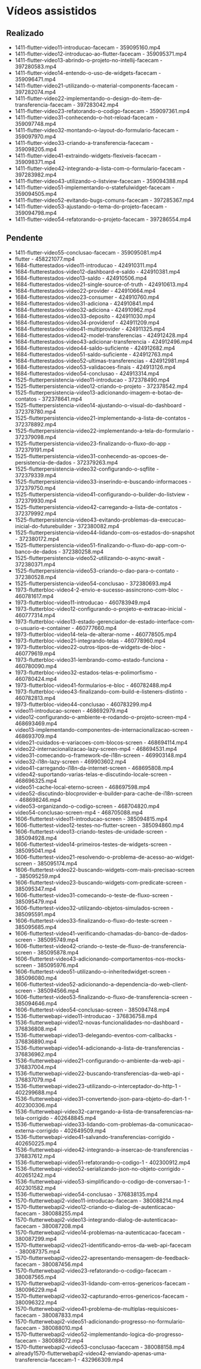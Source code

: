 # Vídeos assistidos

## Realizado
- 1411-flutter-video11-introducao-facecam - 359095160.mp4
- 1411-flutter-video12-introducao-ao-flutter-facecam - 359095371.mp4
- 1411-flutter-video13-abrindo-o-projeto-no-intellij-facecam - 397280583.mp4
- 1411-flutter-video14-entendo-o-uso-de-widgets-facecam - 359096471.mp4
- 1411-flutter-video21-utilizando-o-material-components-facecam - 397282074.mp4
- 1411-flutter-video22-implementando-o-design-do-item-de-transferencia-facecam - 397283042.mp4
- 1411-flutter-video23-refatorando-o-codigo-facecam - 359097361.mp4
- 1411-flutter-video31-conhecendo-o-hot-reload-facecam - 359097748.mp4
- 1411-flutter-video32-montando-o-layout-do-formulario-facecam - 359097970.mp4
- 1411-flutter-video33-criando-a-transferencia-facecam - 359098205.mp4
- 1411-flutter-video41-extraindo-widgets-flexiveis-facecam - 359098371.mp4
- 1411-flutter-video42-integrando-a-lista-com-o-formulario-facecam - 397283982.mp4
- 1411-flutter-video43-utilizando-o-listview-facecam - 359094388.mp4
- 1411-flutter-video51-implementando-o-statefulwidget-facecam - 359094505.mp4
- 1411-flutter-video52-evitando-bugs-comuns-facecam - 397285367.mp4
- 1411-flutter-video53-ajustando-o-tema-do-projeto-facecam - 359094798.mp4
- 1411-flutter-video54-refatorando-o-projeto-facecam - 397286554.mp4

## Pendente
- 1411-flutter-video55-conclusao-facecam - 359095081.mp4
- flutter - 458221077.mp4
- 1684-flutterestados-video11-introducao - 424910311.mp4
- 1684-flutterestados-video12-dashboard-e-saldo - 424910381.mp4
- 1684-flutterestados-video13-saldo - 424910506.mp4
- 1684-flutterestados-video21-single-source-of-truth - 424910613.mp4
- 1684-flutterestados-video22-provider - 424910664.mp4
- 1684-flutterestados-video23-consumer - 424910760.mp4
- 1684-flutterestados-video31-adiciona - 424910841.mp4
- 1684-flutterestados-video32-adiciona - 424910962.mp4
- 1684-flutterestados-video33-deposito - 424911030.mp4
- 1684-flutterestados-video34-providerof - 424911209.mp4
- 1684-flutterestados-video41-multiprovider - 424911325.mp4
- 1684-flutterestados-video42-model-transferencias - 424912428.mp4
- 1684-flutterestados-video43-adicionar-transferencia - 424912496.mp4
- 1684-flutterestados-video44-saldo-suficiente - 424912682.mp4
- 1684-flutterestados-video51-saldo-suficiente - 424912763.mp4
- 1684-flutterestados-video52-ultimas-transferencias - 424912981.mp4
- 1684-flutterestados-video53-validacoes-finais - 424913126.mp4
- 1684-flutterestados-video54-conclusao - 424913314.mp4
- 1525-flutterpersistencia-video11-introducao - 372378490.mp4
- 1525-flutterpersistencia-video12-criando-o-projeto - 372378542.mp4
- 1525-flutterpersistencia-video13-adicionando-imagem-e-botao-de-contatos - 372378641.mp4
- 1525-flutterpersistencia-video14-ajustando-o-visual-do-dashboard - 372378780.mp4
- 1525-flutterpersistencia-video21-implementando-a-lista-de-contatos - 372378892.mp4
- 1525-flutterpersistencia-video22-implementando-a-tela-do-formulario - 372379098.mp4
- 1525-flutterpersistencia-video23-finalizando-o-fluxo-do-app - 372379191.mp4
- 1525-flutterpersistencia-video31-conhecendo-as-opcoes-de-persistencia-de-dados - 372379263.mp4
- 1525-flutterpersistencia-video32-configurando-o-sqflite - 372379339.mp4
- 1525-flutterpersistencia-video33-inserindo-e-buscando-informacoes - 372379750.mp4
- 1525-flutterpersistencia-video41-configurando-o-builder-do-listview - 372379930.mp4
- 1525-flutterpersistencia-video42-carregando-a-lista-de-contatos - 372379992.mp4
- 1525-flutterpersistencia-video43-evitando-problemas-da-execucao-inicial-do-futurebuilder - 372380082.mp4
- 1525-flutterpersistencia-video44-lidando-com-os-estados-do-snapshot - 372380172.mp4
- 1525-flutterpersistencia-video51-finalizando-o-fluxo-do-app-com-o-banco-de-dados - 372380258.mp4
- 1525-flutterpersistencia-video52-utilizando-o-async-await - 372380371.mp4
- 1525-flutterpersistencia-video53-criando-o-dao-para-o-contato - 372380528.mp4
- 1525-flutterpersistencia-video54-conclusao - 372380693.mp4
- 1973-flutterbloc-video4-2-envio-e-sucesso-assincrono-com-bloc - 460781617.mp4
- 1973-flutterbloc-video11-introducao - 460783949.mp4
- 1973-flutterbloc-video12-configurando-o-projeto-e-extracao-inicial - 460777314.mp4
- 1973-flutterbloc-video13-estado-gerenciador-de-estado-interface-com-o-usuario-e-container - 460777660.mp4
- 1973-flutterbloc-video14-tela-de-alterar-nome - 460778505.mp4
- 1973-flutterbloc-video21-integrando-telas - 460778960.mp4
- 1973-flutterbloc-video22-outros-tipos-de-widgets-de-bloc - 460779619.mp4
- 1973-flutterbloc-video31-lembrando-como-estado-funciona - 460780090.mp4
- 1973-flutterbloc-video32-estados-telas-e-polimorfismo - 460780424.mp4
- 1973-flutterbloc-video41-formularios-e-bloc - 460782488.mp4
- 1973-flutterbloc-video43-finalizando-com-build-e-listeners-distinto - 460782813.mp4
- 1973-flutterbloc-video44-conclusao - 460783299.mp4
- video11-introducao-screen - 468692979.mp4
- video12-configurando-o-ambiente-e-rodando-o-projeto-screen-mp4 - 468693469.mp4
- video13-implementando-componentes-de-internacionalizacao-screen - 468693709.mp4
- video21-cuidados-e-variacoes-com-blocos-screen - 468694114.mp4
- video22-internacionalizacao-lazy-screen-mp4 - 468694531.mp4
- video31-comecando-o-framework-de-i18n-screen - 469903148.mp4
- video32-i18n-lazy-screen - 469903602.mp4
- video41-carregando-i18n-da-internet-screen - 468695808.mp4
- video42-suportando-varias-telas-e-discutindo-locale-screen - 468696325.mp4
- video51-cache-local-eterno-screen - 468697598.mp4
- video52-discutindo-blocprovider-e-builder-para-cache-de-i18n-screen - 468698246.mp4
- video53-organizando-o-codigo-screen - 468704820.mp4
- video54-conclusao-screen-mp4 - 468705088.mp4
- 1606-fluttertest-video11-introducao-screen - 385094815.mp4
- 1606-fluttertest-video12-testes-no-flutter-screen - 385094860.mp4
- 1606-fluttertest-video13-criando-testes-de-unidade-screen - 385094928.mp4
- 1606-fluttertest-video14-primeiros-testes-de-widgets-screen - 385095041.mp4
- 1606-fluttertest-video21-resolvendo-o-problema-de-acesso-ao-widget-screen - 385095174.mp4
- 1606-fluttertest-video22-buscando-widgets-com-mais-precisao-screen - 385095259.mp4
- 1606-fluttertest-video23-buscando-widgets-com-predicate-screen - 385095347.mp4
- 1606-fluttertest-video31-comecando-o-teste-de-fluxo-screen - 385095479.mp4
- 1606-fluttertest-video32-utilizando-objetos-simulados-screen - 385095591.mp4
- 1606-fluttertest-video33-finalizando-o-fluxo-do-teste-screen - 385095685.mp4
- 1606-fluttertest-video41-verificando-chamadas-do-banco-de-dados-screen - 385095749.mp4
- 1606-fluttertest-video42-criando-o-teste-de-fluxo-de-transferencia-screen - 385095878.mp4
- 1606-fluttertest-video43-adicionando-comportamentos-nos-mocks-screen - 385095976.mp4
- 1606-fluttertest-video51-utilizando-o-inheritedwidget-screen - 385096080.mp4
- 1606-fluttertest-video52-adicionando-a-dependencia-do-web-client-screen - 385094566.mp4
- 1606-fluttertest-video53-finalizando-o-fluxo-de-transferencia-screen - 385094646.mp4
- 1606-fluttertest-video54-conclusao-screen - 385094748.mp4
- 1536-flutterwebapi-video11-introducao - 376836758.mp4
- 1536-flutterwebapi-video12-novas-funcionalidades-no-dashboard - 376836808.mp4
- 1536-flutterwebapi-video13-delegando-eventos-com-callbacks - 376836890.mp4
- 1536-flutterwebapi-video14-adicionando-a-lista-de-transferencias - 376836962.mp4
- 1536-flutterwebapi-video21-configurando-o-ambiente-da-web-api - 376837004.mp4
- 1536-flutterwebapi-video22-buscando-transferencias-da-web-api - 376837079.mp4
- 1536-flutterwebapi-video23-utilizando-o-interceptador-do-http-1 - 402299688.mp4
- 1536-flutterwebapi-video31-convertendo-json-para-objeto-do-dart-1 - 402300306.mp4
- 1536-flutterwebapi-video32-carregando-a-lista-de-transaferencias-na-tela-corrigido - 402648845.mp4
- 1536-flutterwebapi-video33-lidando-com-problemas-da-comunicacao-externa-corrigido - 402649509.mp4
- 1536-flutterwebapi-video41-salvando-transferencias-corrigido - 402650225.mp4
- 1536-flutterwebapi-video42-integrando-a-insercao-de-transferencias - 376837612.mp4
- 1536-flutterwebapi-video51-refatorando-o-codigo-1 - 402300912.mp4
- 1536-flutterwebapi-video52-serializando-json-no-objeto-corrigido - 402651242.mp4
- 1536-flutterwebapi-video53-simplificando-o-codigo-de-conversao-1 - 402301582.mp4
- 1536-flutterwebapi-video54-conclusao - 376838135.mp4
- 1570-flutterwebapi2-video11-introducao-facecam - 380088214.mp4
- 1570-flutterwebapi2-video12-criando-o-dialog-de-autenticacao-facecam - 380088255.mp4
- 1570-flutterwebapi2-video13-integrando-dialog-de-autenticacao-facecam - 380087208.mp4
- 1570-flutterwebapi2-video14-problemas-na-autenticacao-facecam - 380087299.mp4
- 1570-flutterwebapi2-video21-identificando-erros-da-web-api-facecam - 380087375.mp4
- 1570-flutterwebapi2-video22-apresentando-mensagem-de-feedback-facecam - 380087456.mp4
- 1570-flutterwebapi2-video23-refatorando-o-codigo-facecam - 380087565.mp4
- 1570-flutterwebapi2-video31-lidando-com-erros-genericos-facecam - 380096229.mp4
- 1570-flutterwebapi2-video32-capturando-erros-genericos-facecam - 380096322.mp4
- 1570-flutterwebapi2-video41-problema-de-multiplas-requisicoes-facecam - 380087833.mp4
- 1570-flutterwebapi2-video51-adicionando-progresso-no-formulario-facecam - 380088010.mp4
- 1570-flutterwebapi2-video52-implementando-logica-do-progresso-facecam - 380088072.mp4
- 1570-flutterwebapi2-video53-conclusao-facecam - 380088158.mp4
- already1570-flutterwebapi2-video42-enviando-apenas-uma-transferencia-facecam-1 - 432966309.mp4